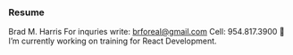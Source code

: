 ### Resume 

Brad M. Harris 
For inquries write: brforeal@gmail.com
Cell: 954.817.3900
🔭 I’m currently working on training for React Development. 









